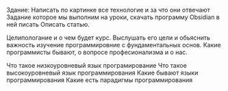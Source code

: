 Здание: Написать по картинке все технологие и за что они отвечают
Задание которое мы выполним на уроки, скачать программу Obsidian в ней писать Описать статью.

Целипологание и о чем будет курс. Выслушать его цели и обьяснить важность изучение программировние с фундаментальных основ.
Какие программисты бывают, о вопросе професионализма и о нас.

Что такое низкоуровневый язык програмирование 
Что такое высокоуровневый язык программирования
Какие бывают языки программирования 
Какие есть парадигмы программирования